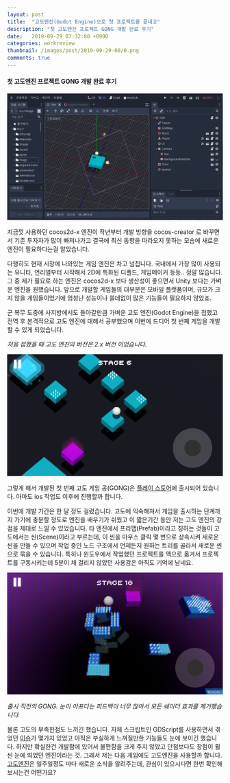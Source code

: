 ```yaml
---
layout: post
title:  "고도엔진(Godot Engine)으로 첫 프로젝트를 끝내고"
description: "첫 고도엔진 프로젝트 GONG 개발 완료 후기"
date:   2019-09-29 07:32:00 +0900
categories: workreview
thumbnail: /images/post/2019-09-29-00/0.png
comments: true
---
```


#### 첫 고도엔진 프로젝트 GONG 개발 완료 후기

!["Godot Engine"](/images/post/2019-09-29-00/0.png)

지금껏 사용하던 cocos2d-x 엔진이 작년부터 개발 방향을 cocos-creator 로 바꾸면서 기존 투자자가 많이 빠져나가고 결국에 최신 동향을 따라오지 못하는 모습에 새로운 엔진이 필요하다는걸 알았습니다.


다행히도 현재 시장에 나와있는 게임 엔진은 차고 넘칩니다. 국내에서 가장 많이 사용되는 유니티, 언리얼부터 시작해서 2D에 특화된 디폴드, 게임메이커 등등.. 정말 많습니다. 그 중 제가 필요로 하는 엔진은 cocos2d-x 보다 생산성이 좋으면서 Unity 보다는 가벼운 엔진을 원했습니다. 앞으로 개발할 게임들의 대부분은 모바일 플랫폼이며, 규모가 크지 않을 게임들이었기에 엄청난 성능이나 쓸데없이 많은 기능들이 필요하지 않았죠.

군 복무 도중에 사지방에서도 돌아갈만큼 가벼운 고도 엔진(Godot Engine)을 접했고 전역 후 본격적으로 고도 엔진에 대해서 공부했으며 이번에 드디어 첫 번째 게임을 개발할 수 있게 되었습니다.

_처음 접했을 때 고도 엔진의 버전은 2.x 버전 이었습니다._

!["GONG"](/images/post/2019-09-29-00/1.png)

그렇게 해서 개발된 첫 번째 고도 게임 공(GONG)은 [플레이 스토어](https://play.google.com/store/apps/details?id=com.davin.gong)에 출시되어 있습니다. 아마도 ios 작업도 이후에 진행할까 합니다. 

이번에 개발 기간은 한 달 정도 걸렸습니다. 고도에 익숙해져서 게임을 출시하는 단계까지 가기에 충분할 정도로 엔진을 배우기가 쉬웠고 이 짧은기간 동안 저는 고도 엔진의 강점을 제대로 느낄 수 있었습니다. 타 엔진에서 프리팹(Prefab)이라고 칭하는 것들이 고도에서는 씬(Scene)이라고 부르는데, 이 씬을 마우스 클릭 몇 번으로 상속시켜 새로운 씬을 만들 수 있으며 작업 중인 노드 구조에서 언제든지 원하는 트리를 골라서 새로운 씬으로 묶을 수 있습니다. 특히나 윈도우에서 작업했던 프로젝트를 맥으로 옮겨서 프로젝트를 구동시키는데 5분이 채 걸리지 않았던 사용감은 아직도 기억에 남네요.

!["GONG (초기 버전)"](/images/post/2019-09-29-00/2.png)

_출시 직전의 GONG. 눈이 아프다는 피드백이 너무 많아서 모든 쉐이더 효과를 제거했습니다._

물론 고도의 부족한점도 느끼긴 했습니다. 자체 스크립트인 GDScript를 사용하면서 겪었던 [이슈](https://github.com/godotengine/godot/issues/32386)가 몇가지 있었고 아직은 부실하게 느껴질만한 기능들도 눈에 보이긴 했습니다. 하지만 확실한건 개발함에 있어서 불편함을 크게 주지 않았고 단점보다도 장점이 훨씬 눈에 띄었던 엔진이라는 것. 그래서 저는 다음 게임에도 고도엔진을 사용할까 합니다. [고도엔진](https://godotengine.org/)은 일주일정도 마다 새로운 소식을 알려주는데, 관심이 있으시다면 한번 확인해보시는건 어떤가요?